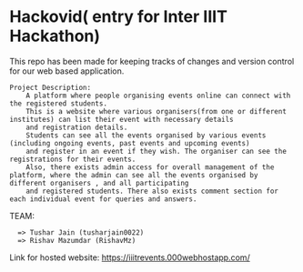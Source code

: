 # Hackovid( entry for Inter IIIT Hackathon)
This repo has been made for keeping tracks of changes and version control for our web based application.
    
    Project Description:
        A platform where people organising events online can connect with the registered students.
        This is a website where various organisers(from one or different institutes) can list their event with necessary details 
        and registration details. 
        Students can see all the events organised by various events (including ongoing events, past events and upcoming events) 
        and register in an event if they wish. The organiser can see the registrations for their events. 
        Also, there exists admin access for overall management of the platform, where the admin can see all the events organised by different organisers , and all participating
        and registered students. There also exists comment section for each individual event for queries and answers.

  
  TEAM:
  
      => Tushar Jain (tusharjain0022)
      => Rishav Mazumdar (RishavMz)
        
        
Link for hosted website:
        https://iiitrevents.000webhostapp.com/
